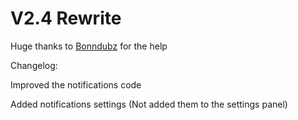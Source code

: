 # V2.4 Rewrite

Huge thanks to [Bonndubz](https://github.com/bonndevoff) for the help

Changelog:

Improved the notifications code

Added notifications settings (Not added them to the settings panel)